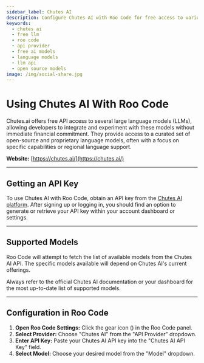 ```yaml
---
sidebar_label: Chutes AI
description: Configure Chutes AI with Roo Code for free access to various large language models. Get started with open-source and proprietary AI models.
keywords:
  - chutes ai
  - free llm
  - roo code
  - api provider
  - free ai models
  - language models
  - llm api
  - open source models
image: /img/social-share.jpg
---
```


# Using Chutes AI With Roo Code

Chutes.ai offers free API access to several large language models (LLMs), allowing developers to integrate and experiment with these models without immediate financial commitment. They provide access to a curated set of open-source and proprietary language models, often with a focus on specific capabilities or regional language support.

**Website:** [https://chutes.ai/](https://chutes.ai/)

---

## Getting an API Key

To use Chutes AI with Roo Code, obtain an API key from the [Chutes AI platform](https://chutes.ai/). After signing up or logging in, you should find an option to generate or retrieve your API key within your account dashboard or settings.

---

## Supported Models

Roo Code will attempt to fetch the list of available models from the Chutes AI API. The specific models available will depend on Chutes AI's current offerings.

Always refer to the official Chutes AI documentation or your dashboard for the most up-to-date list of supported models.

---

## Configuration in Roo Code

1.  **Open Roo Code Settings:** Click the gear icon (<Codicon name="gear" />) in the Roo Code panel.
2.  **Select Provider:** Choose "Chutes AI" from the "API Provider" dropdown.
3.  **Enter API Key:** Paste your Chutes AI API key into the "Chutes AI API Key" field.
4.  **Select Model:** Choose your desired model from the "Model" dropdown.
